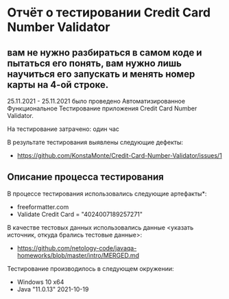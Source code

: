 # Отчёт о тестировании Credit Card Number Validator

## вам не нужно разбираться в самом коде и пытаться его понять, вам нужно лишь научиться его запускать и менять номер карты на 4-ой строке.

25.11.2021 - 25.11.2021 было проведено Автоматизированное Функциональное Тестирование приложения Credit Card Number Validator.

На тестирование затрачено: один час

В результате тестирования выявлены следующие дефекты:
* https://github.com/KonstaMonte/Credit-Card-Number-Validator/issues/1

## Описание процесса тестирования

В процессе тестирования использовались следующие артефакты*:
*  freeformatter.com
* Validate Credit Card = "4024007189257271"


В качестве тестовых данных использовались данные <указать источник, откуда брались тестовые данные>:
* https://github.com/netology-code/javaqa-homeworks/blob/master/intro/MERGED.md


Тестирование производилось в следующем окружении:
* Windows 10 x64
* Java "11.0.13" 2021-10-19
